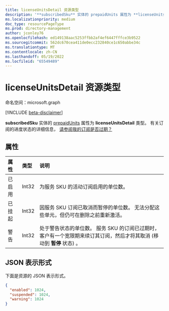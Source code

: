 ```yaml
---
title: licenseUnitsDetail 资源类型
description: '**subscribedSku** 实体的 prepaidUnits 属性为 **licenseUnitsDetail** 类型。'
ms.localizationpriority: medium
doc_type: resourcePageType
ms.prod: directory-management
author: jconley76
ms.openlocfilehash: ed149138aac5253ffbb2af4ef6447fffce3b9522
ms.sourcegitcommit: 562dc670cea411de0ecc232840ce1c650abbe34c
ms.translationtype: MT
ms.contentlocale: zh-CN
ms.lasthandoff: 05/19/2022
ms.locfileid: "65549489"
---
```

# <a name="licenseunitsdetail-resource-type"></a>licenseUnitsDetail 资源类型

命名空间：microsoft.graph

[!INCLUDE [beta-disclaimer](../../includes/beta-disclaimer.md)]

**subscribedSku** 实体的 [prepaidUnits](subscribedsku.md) 属性为 **licenseUnitsDetail** 类型。 有关订阅的进度状态的详细信息， [请参阅我的订阅是否过期？](/microsoft-365/commerce/subscriptions/what-if-my-subscription-expires?view=o365-worldwide)

## <a name="properties"></a>属性
| 属性     | 类型   |说明|
|:-------------|:-----|:----------|
|已启用|Int32| 为服务 SKU 的活动订阅启用的单位数。 |
|已挂起|Int32| 因服务 SKU 订阅已取消而暂停的单位数。 无法分配这些单元，但仍可在删除之前重新激活。 |
|警告|Int32| 处于警告状态的单位数。 服务 SKU 的订阅已过期时，客户有一个宽限期来续订其订阅，然后才将其取消 (移动到 **暂停** 状态) 。 |

## <a name="json-representation"></a>JSON 表示形式

下面是资源的 JSON 表示形式。

<!-- {
  "blockType": "resource",
  "optionalProperties": [

  ],
  "@odata.type": "microsoft.graph.licenseUnitsDetail"
}-->

```json
{
  "enabled": 1024,
  "suspended": 1024,
  "warning": 1024
}

```

<!-- uuid: 8fcb5dbc-d5aa-4681-8e31-b001d5168d79
2015-10-25 14:57:30 UTC -->
<!--
{
  "type": "#page.annotation",
  "description": "licenseUnitsDetail resource",
  "keywords": "",
  "section": "documentation",
  "tocPath": "",
  "suppressions": []
}
-->


